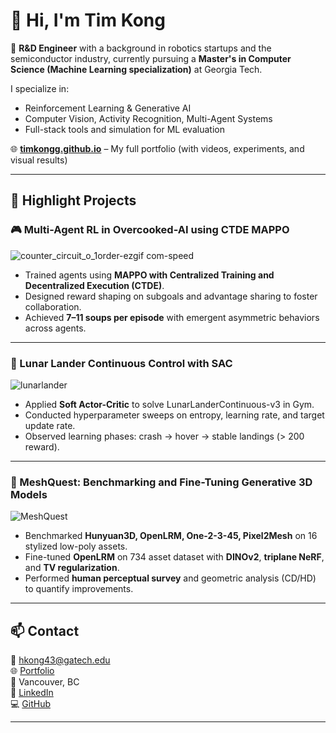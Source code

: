 # 👋 Hi, I'm Tim Kong

🔬 **R&D Engineer** with a background in robotics startups and the semiconductor industry, currently pursuing a **Master's in Computer Science (Machine Learning specialization)** at Georgia Tech.

I specialize in:
- Reinforcement Learning & Generative AI
- Computer Vision, Activity Recognition, Multi-Agent Systems
- Full-stack tools and simulation for ML evaluation

🌐 **[timkongg.github.io](https://timkongg.github.io/)** – My full portfolio (with videos, experiments, and visual results)

---

## 🧠 Highlight Projects

### 🎮 Multi-Agent RL in Overcooked-AI using CTDE MAPPO

![counter_circuit_o_1order-ezgif com-speed](https://github.com/user-attachments/assets/5bf1530e-0903-460a-835d-0d39f6ee623d)

- Trained agents using **MAPPO with Centralized Training and Decentralized Execution (CTDE)**.
- Designed reward shaping on subgoals and advantage sharing to foster collaboration.
- Achieved **7–11 soups per episode** with emergent asymmetric behaviors across agents.

---


### 🚀 Lunar Lander Continuous Control with SAC

![lunarlander](https://github.com/user-attachments/assets/e59449db-3993-49bc-86c3-ca8f3cc85119)

- Applied **Soft Actor-Critic** to solve LunarLanderContinuous-v3 in Gym.
- Conducted hyperparameter sweeps on entropy, learning rate, and target update rate.
- Observed learning phases: crash → hover → stable landings (> 200 reward).

---

### 🧱 MeshQuest: Benchmarking and Fine-Tuning Generative 3D Models

![MeshQuest](https://timkongg.github.io/images/meshquest.png)

- Benchmarked **Hunyuan3D, OpenLRM, One-2-3-45, Pixel2Mesh** on 16 stylized low-poly assets.
- Fine-tuned **OpenLRM** on 734 asset dataset with **DINOv2**, **triplane NeRF**, and **TV regularization**.
- Performed **human perceptual survey** and geometric analysis (CD/HD) to quantify improvements.

---

## 📫 Contact

📧 [hkong43@gatech.edu](mailto:hkong43@gatech.edu)  
🌐 [Portfolio](https://timkongg.github.io)  
📍 Vancouver, BC  
💼 [LinkedIn](https://www.linkedin.com/in/timkongcae)  
💻 [GitHub](https://github.com/timkongg)

---


